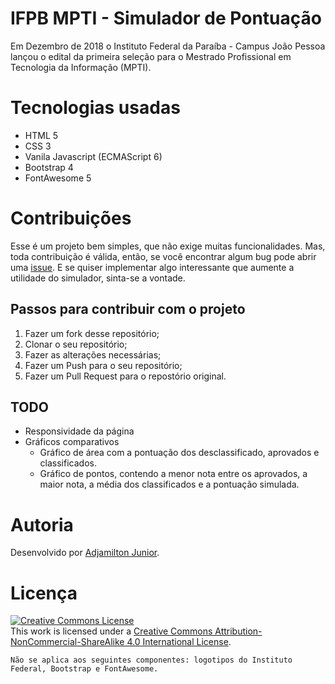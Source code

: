 # IFPB MPTI - Simulador de Pontuação

Em Dezembro de 2018 o Instituto Federal da Paraíba - Campus João Pessoa lançou o edital da primeira seleção para o Mestrado Profissional em Tecnologia da Informação (MPTI).

# Tecnologias usadas

- HTML 5
- CSS 3
- Vanila Javascript (ECMAScript 6)
- Bootstrap 4
- FontAwesome 5

# Contribuições

Esse é um projeto bem simples, que não exige muitas funcionalidades. Mas, toda contribuição é válida, então, se você encontrar algum bug pode abrir uma [issue](https://github.com/ajunior/mpti-simulador/issues). E se quiser implementar algo interessante que aumente a utilidade do simulador, sinta-se a vontade.

## Passos para contribuir com o projeto

1. Fazer um fork desse repositório;
2. Clonar o seu repositório;
3. Fazer as alterações necessárias;
4. Fazer um Push para o seu repositório;
5. Fazer um Pull Request para o repostório original.

## TODO
- Responsividade da página
- Gráficos comparativos
    - Gráfico de área com a pontuação dos desclassificado, aprovados e classificados.
    - Gráfico de pontos, contendo a menor nota entre os aprovados, a maior nota, a média dos classificados e a pontuação simulada.

# Autoria 
Desenvolvido por [Adjamilton Junior](https://github.com/ajunior).

# Licença
<a rel="license" href="http://creativecommons.org/licenses/by-nc-sa/4.0/"><img alt="Creative Commons License" style="border-width:0" src="https://i.creativecommons.org/l/by-nc-sa/4.0/80x15.png" /></a><br />This work is licensed under a <a rel="license" href="http://creativecommons.org/licenses/by-nc-sa/4.0/">Creative Commons Attribution-NonCommercial-ShareAlike 4.0 International License</a>.

```Não se aplica aos seguintes componentes: logotipos do Instituto Federal, Bootstrap e FontAwesome.```
